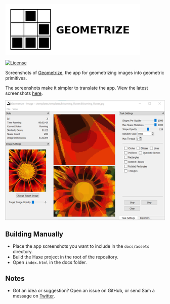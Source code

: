 [![Geometrize Logo](https://github.com/Tw1ddle/geometrize-screenshots/blob/master/screenshots/geometrize_screenshots_logo.png?raw=true "Geometrize logo")](http://www.geometrize.co.uk/)

[![License](http://img.shields.io/:license-mit-blue.svg?style=flat-square)](https://github.com/Tw1ddle/geometrize-screenshots/blob/master/LICENSE)

Screenshots of [Geometrize](http://www.geometrize.co.uk/), the app for geometrizing images into geometric primitives.

The screenshots make it simpler to translate the app. View the latest screenshots [here](http://screenshots.geometrize.co.uk).

[![Geometrize Launch Window](https://github.com/Tw1ddle/geometrize-screenshots/blob/master/screenshots/geometrize_launch_window.png?raw=true "Geometrize Launch Window")](http://www.geometrize.co.uk/)

## Building Manually

 * Place the app screenshots you want to include in the ```docs/assets``` directory.
 * Build the Haxe project in the root of the repository.
 * Open ```index.html``` in the docs folder.

## Notes
 * Got an idea or suggestion? Open an issue on GitHub, or send Sam a message on [Twitter](https://twitter.com/Sam_Twidale).